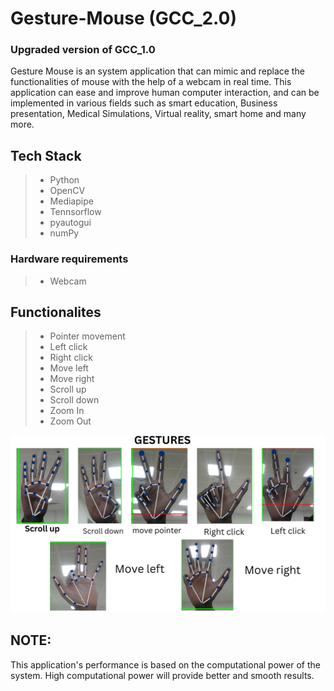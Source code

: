 # Gesture-Mouse (GCC_2.0)

### Upgraded version of GCC_1.0

Gesture Mouse is an system application that can mimic and replace the functionalities of mouse with the help of a webcam in real time. This application can ease and improve human computer interaction, and can be implemented in various fields such as smart education, Business presentation, Medical Simulations, Virtual reality, smart home and many more. 

## Tech Stack

>- Python
>- OpenCV
>- Mediapipe
>- Tennsorflow
>- pyautogui
>- numPy

### Hardware requirements

>- Webcam

## Functionalites

>- Pointer movement
>- Left click
>- Right click
>- Move left
>- Move right
>- Scroll up
>- Scroll down
>- Zoom In
>- Zoom Out

<p align = "center">
<img src = "https://github.com/0EnIgma1/Gesture-Mouse/blob/main/GESTURES.png", width = "600">
</p>

## NOTE:

This application's performance is based on the computational power of the system. High computational power will provide better and smooth results.
